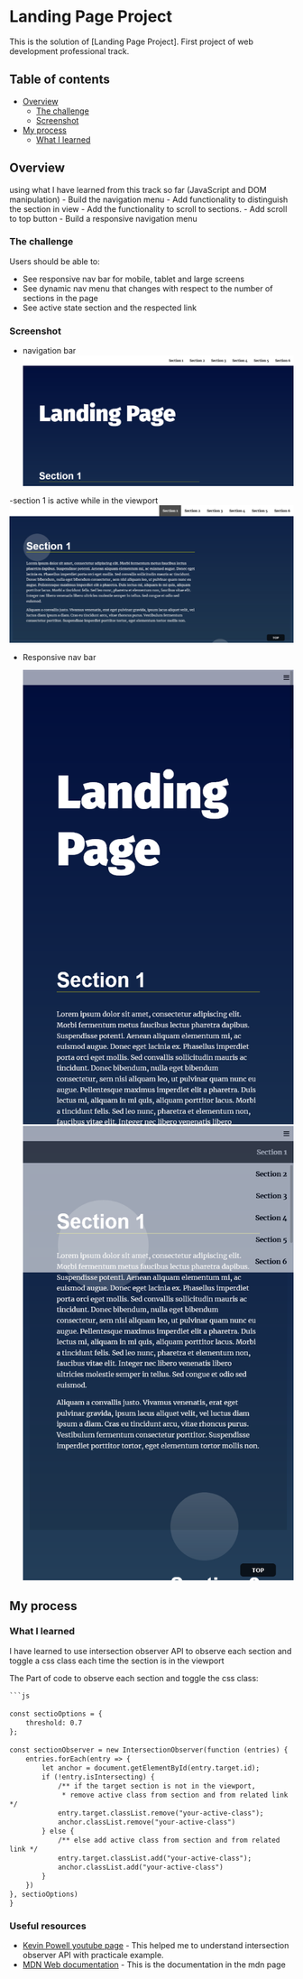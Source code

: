 # Landing Page Project

This is the solution of [Landing Page Project]. First project of web development professional track.

## Table of contents

- [Overview](#overview)
  - [The challenge](#the-challenge)
  - [Screenshot](#screenshot)
- [My process](#my-process)
  - [What I learned](#what-i-learned)

## Overview

using what I have learned from this track so far (JavaScript and DOM manipulation) - Build the navigation menu - Add functionality to distinguish the section in view - Add the functionality to scroll to sections. - Add scroll to top button - Build a responsive navigation menu

### The challenge

Users should be able to:

- See responsive nav bar for mobile, tablet and large screens
- See dynamic nav menu that changes with respect to the number of sections in the page
- See active state section and the respected link

### Screenshot

- navigation bar
  ![](images/landpage1.png)

-section 1 is active while in the viewport
![](images/section1_active.png)

- Responsive nav bar

  ![](images/responsiveBar.png)
  ![](images/responsiveNavBarOpen.png)

## My process

### What I learned

I have learned to use intersection observer API to observe each section and toggle a css class each time the section is in the viewport

The Part of code to observe each section and toggle the css class:

````
```js

const sectioOptions = {
    threshold: 0.7
};

const sectionObserver = new IntersectionObserver(function (entries) {
    entries.forEach(entry => {
        let anchor = document.getElementById(entry.target.id);
        if (!entry.isIntersecting) {
            /** if the target section is not in the viewport,
             * remove active class from section and from related link */
            entry.target.classList.remove("your-active-class");
            anchor.classList.remove("your-active-class")
        } else {
            /** else add active class from section and from related link */
            entry.target.classList.add("your-active-class");
            anchor.classList.add("your-active-class")
        }
    })
}, sectioOptions)
}
````

### Useful resources

- [Kevin Powell youtube page](https://www.youtube.com/watch?v=T8EYosX4NOo&ab_channel=KevinPowell) - This helped me to understand intersection observer API with practicale example.
- [MDN Web documentation](https://developer.mozilla.org/en-US/docs/Web/API/Intersection_Observer_API) - This is the documentation in the mdn page
